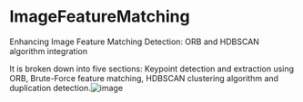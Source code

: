 # ImageFeatureMatching
Enhancing Image Feature Matching Detection: ORB and HDBSCAN algorithm integration

It is broken down into five sections: Keypoint detection and extraction using ORB,  Brute-Force feature matching, HDBSCAN clustering algorithm and duplication detection.![image](https://github.com/aadyagoel14/ImageFeatureMatching/assets/122023357/d8be1a9e-14ac-4e67-adc3-ffef2cdde799)
